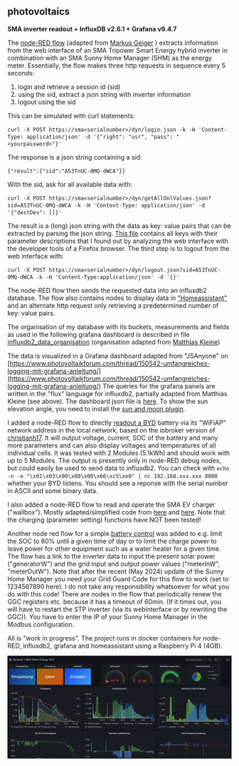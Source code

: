 ﻿
## photovoltaics
**SMA inverter readout + InfluxDB v2.6.1 + Grafana v9.4.7**

 The  [node-RED flow](https://github.com/airborneastro/photovoltaics/blob/main/Flow_SMA_v03_anonymous.json) (adapted from [Markus Geiger](https://github.com/mkgeiger/node-red-sma) ) extracts information from the web interface of an SMA Tripower Smart Energy hybrid inverter in combination with an SMA Sunny Home Manager (SHM) as the energy meter. Essentially, the flow makes three http requests in sequence every 5 seconds: 

 1. login and retrieve a session id (sid)
 2. using the sid, extract a json string with inverter information
 3. logout using the sid

This can be simulated with curl statements:

    curl -X POST https://sma<serialnumber>/dyn/login.json -k -H 'Content-Type: application/json' -d '{"right": "usr", "pass": "<yourpassword>"}'

The response is a json string containing a sid:

    {"result":{"sid":"A53TnUC-0MQ-dWCA"}}
With the sid, ask for all available data with:

    curl -X POST https://sma<serialnumber>/dyn/getAllOnlValues.json?sid=A53TnUC-0MQ-dWCA -k -H 'Content-Type: application/json' -d '{"destDev": []}'
    
The result is a (long) json string with the data as key: value pairs that can be extracted by parsing the json string. [This file](https://github.com/airborneastro/photovoltaics/blob/main/valueID_STP10_SE.xlsx)  contains all keys with their parameter descriptions that I found out by analyzing the web interface with the developer tools of a Firefox browser. The third step is to logout from the web interface with:

    curl -X POST https://sma<serialnumber>/dyn/logout.json?sid=A53TnUC-0MQ-dWCA -k -H 'Content-Type:application/json' -d '{}'

The node-RED flow then sends the requested data into an influxdb2 database. The flow also contains nodes to display data in  ["Homeassistant"](https://www.home-assistant.io/) and an alternate http request only retrieving a predetermined number of key: value pairs.



The organisation of my database with its buckets, measurements and fields as used in the following grafana dashboard is described in file
[influxdb2_data_organisation](https://github.com/airborneastro/photovoltaics/blob/main/influxdb2_data_organisation) (organisation adapted from [Matthias Kleine](https://haus-automatisierung.com/software/2023/05/11/influxdb2-pv-dashboard.html))

The data is visualized in a Grafana dashboard adapted from "JSAnyone"   on
[https://www.photovoltaikforum.com/thread/150542-umfangreiches-logging-mit-grafana-anleitung/](https://www.photovoltaikforum.com/thread/150542-umfangreiches-logging-mit-grafana-anleitung/)
The queries for the grafana panels are written in the "flux" language for influxdb2, partially adapted from Matthias Kleine (see above). The dashboard json file is [here](https://github.com/airborneastro/photovoltaics/blob/main/SMA%20Smart%20Energy%2010.0.json). To show the sun elevation angle, you need to install the [sun and moon plugin](https://grafana.com/grafana/plugins/fetzerch-sunandmoon-datasource/).

I added a node-RED flow to directly  [readout a BYD](https://github.com/airborneastro/photovoltaics/blob/main/BYD_readout.json) battery via its "WiFiAP" network address in the local network, based on the iobroker version of [christianh17](https://github.com/christianh17/ioBroker.bydhvs/blob/master/main.js). It will output voltage, current, SOC of the battery and many more parameters and can also display voltages and temperatures of all individual cells. It was tested with 2 Modules (5.1kWh) and should work with up to 5 Modules. The output is presently only in node-RED debug nodes, but could easily be used to send data to influxdb2. You can check with `echo -n -e "\x01\x03\x00\x00\x00\x66\xc5\xe0" | nc 192.168.xxx.xxx 8080` whether your BYD listens. You should see a reponse with the serial number in ASCII and some binary data.

I also added a node-RED flow to read and operate the SMA EV charger ("wallbox"). Mostly adapted/simplified code from [here](https://homematic-forum.de/forum/viewtopic.php?f=18&t=72536&sid=5cbddf649a40e787d9da95c92fee1a37) and [here](https://github.com/Nerdiyde/NodeRedSnippets/tree/master/snippets/sma_devices). Note that the charging (parameter setting) functions have NOT been tested!

Another node red flow for a simple [battery control](https://github.com/airborneastro/photovoltaics/blob/main/battcharge.json) was added to e.g. limit the SOC to 80% until a given time of day or to limit the charge power to leave power for other equipment such as a water heater for a given time. The flow has a link to the inverter data to input the present solar power ("generatorW") and the grid input and output power values ("meterInW", "meterOutW"). Note that after the recent (May 2024) update of the Sunny Home Manager you need your Grid Guard Code for this flow to work (set to 1234567890 here). I do not take any responsibility whatsoever for what you do with this code! There are nodes in the flow that periodically renew the GGC registers etc. because it has a timeout of 60min. (If it times out, you will have to restart the STP inverter (via its webinterface or by rewriting the GGC)). You have to enter the IP of your Sunny Home Manager in the Modbus configuration.

All is "work in progress". The project runs in docker containers for node-RED, influxdb2, grafana and homeassistant using a Raspberry Pi 4 (4GB).

![Dashboard](https://github.com/airborneastro/photovoltaics/blob/main/Grafana_SMA_STP_SE10_part1.PNG)









